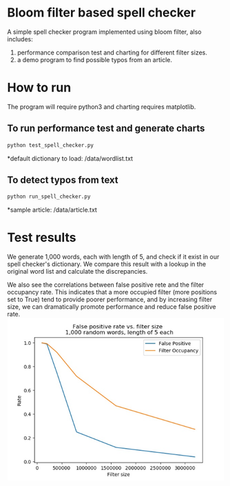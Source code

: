 # Bloom filter based spell checker
A simple spell checker program implemented using bloom filter, also includes:
1. performance comparison test and charting for different filter sizes.
2. a demo program to find possible typos from an article.

# How to run
The program will require python3 and charting requires matplotlib.
## To run performance test and generate charts
```python
python test_spell_checker.py
```
*default dictionary to load: /data/wordlist.txt
## To detect typos from text
```python
python run_spell_checker.py
```
*sample article: /data/article.txt
# Test results
We generate 1,000 words, each with length of 5, and check if it exist in our spell checker's dictionary. We compare this result with a lookup in the original word list and calculate the discrepancies.

We also see the correlations between false positive rete and the filter occupancy rate. This indicates that a more occupied filter (more positions set to True) tend to provide poorer performance, and by increasing filter size, we can dramatically promote performance and reduce false positive rate.
![Test Results](/image/spell_cheker.jpg)

